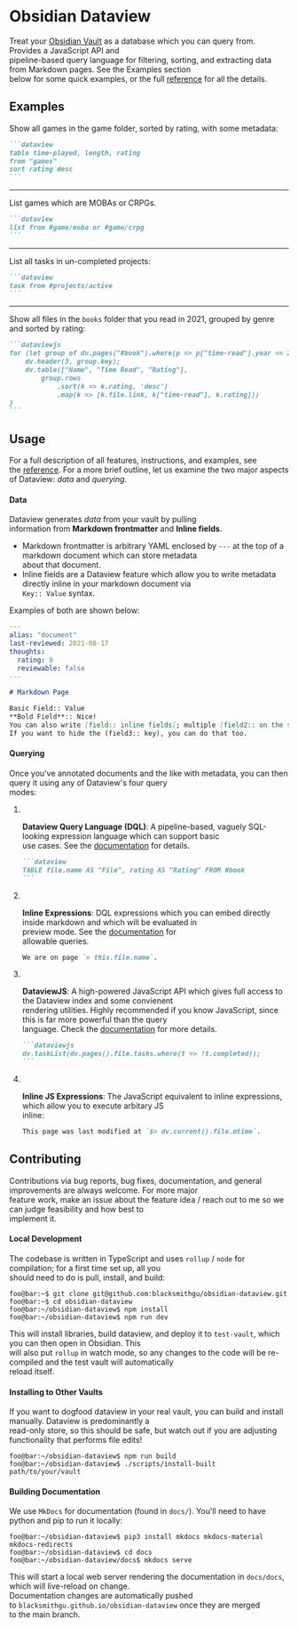 # Obsidian Dataview

Treat your [Obsidian Vault](https://obsidian.md/) as a database which you can query from. Provides a JavaScript API and  
pipeline-based query language for filtering, sorting, and extracting data from Markdown pages. See the Examples section  
below for some quick examples, or the full [reference](https://blacksmithgu.github.io/obsidian-dataview/) for all the details.

## Examples

Show all games in the game folder, sorted by rating, with some metadata:

````markdown
```dataview
table time-played, length, rating
from "games"
sort rating desc
```
````

---

List games which are MOBAs or CRPGs.

````markdown
```dataview
list from #game/moba or #game/crpg
```
````

---

List all tasks in un-completed projects:

````markdown
```dataview
task from #projects/active
```
````

---

Show all files in the `books` folder that you read in 2021, grouped by genre and sorted by rating:

````markdown
```dataviewjs
for (let group of dv.pages("#book").where(p => p["time-read"].year == 2021).groupBy(p => p.genre)) {
	dv.header(3, group.key);
	dv.table(["Name", "Time Read", "Rating"],
		group.rows
			.sort(k => k.rating, 'desc')
			.map(k => [k.file.link, k["time-read"], k.rating]))
}
```
````

## Usage

For a full description of all features, instructions, and examples, see the [reference](https://blacksmithgu.github.io/obsidian-dataview/). For a more brief outline, let us examine the two major aspects of Dataview: _data_ and _querying_.

#### **Data**

Dataview generates _data_ from your vault by pulling  
information from **Markdown frontmatter** and **Inline fields**.

-   Markdown frontmatter is arbitrary YAML enclosed by `---` at the top of a markdown document which can store metadata  
    about that document.
-   Inline fields are a Dataview feature which allow you to write metadata directly inline in your markdown document via  
    `Key:: Value` syntax.

Examples of both are shown below:

```yaml
---
alias: "document"
last-reviewed: 2021-08-17
thoughts:
  rating: 8
  reviewable: false
---
```

```markdown
# Markdown Page

Basic Field:: Value
**Bold Field**:: Nice!
You can also write [field:: inline fields]; multiple [field2:: on the same line].
If you want to hide the (field3:: key), you can do that too.
```

#### **Querying**

Once you've annotated documents and the like with metadata, you can then query it using any of Dataview's four query  
modes:

1.   
    
    **Dataview Query Language (DQL)**: A pipeline-based, vaguely SQL-looking expression language which can support basic  
    use cases. See the [documentation](https://blacksmithgu.github.io/obsidian-dataview/query/queries/) for details.
    
    ````markdown
    ```dataview
    TABLE file.name AS "File", rating AS "Rating" FROM #book
    ```
    ````
    
2.   
    
    **Inline Expressions**: DQL expressions which you can embed directly inside markdown and which will be evaluated in  
    preview mode. See the [documentation](https://blacksmithgu.github.io/obsidian-dataview/query/expressions/) for  
    allowable queries.
    
    ```markdown
    We are on page `= this.file.name`.
    ```
    
3.   
    
    **DataviewJS**: A high-powered JavaScript API which gives full access to the Dataview index and some convienent  
    rendering utilities. Highly recommended if you know JavaScript, since this is far more powerful than the query  
    language. Check the [documentation](https://blacksmithgu.github.io/obsidian-dataview/api/intro/) for more details.
    
    ````markdown
    ```dataviewjs
    dv.taskList(dv.pages().file.tasks.where(t => !t.completed));
    ```
    ````
    
4.   
    
    **Inline JS Expressions**: The JavaScript equivalent to inline expressions, which allow you to execute arbitary JS  
    inline:
    
    ```markdown
    This page was last modified at `$= dv.current().file.mtime`.
    ```
    

## Contributing

Contributions via bug reports, bug fixes, documentation, and general improvements are always welcome. For more major  
feature work, make an issue about the feature idea / reach out to me so we can judge feasibility and how best to  
implement it.

#### Local Development

The codebase is written in TypeScript and uses `rollup` / `node` for compilation; for a first time set up, all you  
should need to do is pull, install, and build:

```console
foo@bar:~$ git clone git@github.com:blacksmithgu/obsidian-dataview.git
foo@bar:~$ cd obsidian-dataview
foo@bar:~/obsidian-dataview$ npm install
foo@bar:~/obsidian-dataview$ npm run dev
```

This will install libraries, build dataview, and deploy it to `test-vault`, which you can then open in Obsidian. This  
will also put `rollup` in watch mode, so any changes to the code will be re-compiled and the test vault will automatically  
reload itself.

#### Installing to Other Vaults

If you want to dogfood dataview in your real vault, you can build and install manually. Dataview is predominantly a  
read-only store, so this should be safe, but watch out if you are adjusting functionality that performs file edits!

```console
foo@bar:~/obsidian-dataview$ npm run build
foo@bar:~/obsidian-dataview$ ./scripts/install-built path/to/your/vault
```

#### Building Documentation

We use `MkDocs` for documentation (found in `docs/`). You'll need to have python and pip to run it locally:

```console
foo@bar:~/obsidian-dataview$ pip3 install mkdocs mkdocs-material mkdocs-redirects
foo@bar:~/obsidian-dataview$ cd docs
foo@bar:~/obsidian-dataview/docs$ mkdocs serve
```

This will start a local web server rendering the documentation in `docs/docs`, which will live-reload on change.  
Documentation changes are automatically pushed to `blacksmithgu.github.io/obsidian-dataview` once they are merged  
to the main branch.